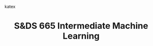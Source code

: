 ---
layout: default
parent: Courses at Yale
title: S&DS 665 Intermediate Machine Learning
nav_order: 1
discuss: true
math: katex
---